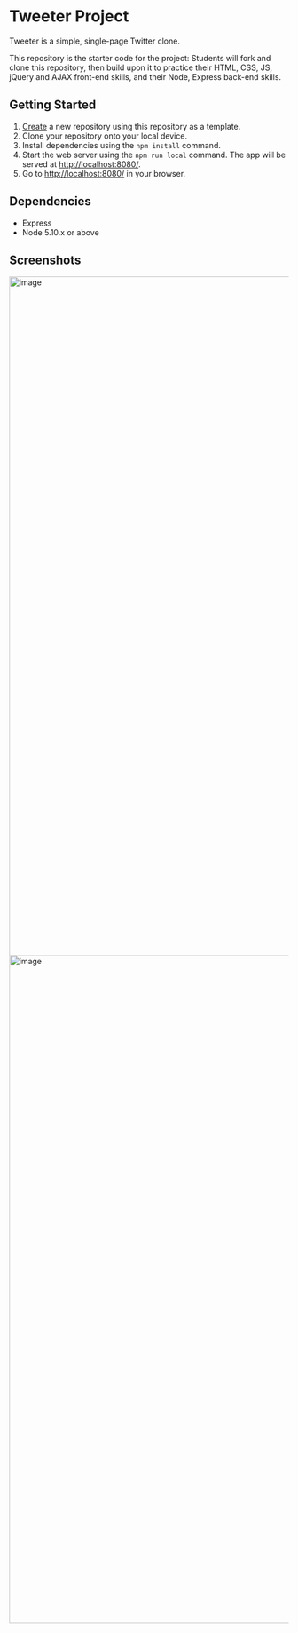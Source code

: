 # Tweeter Project

Tweeter is a simple, single-page Twitter clone.

This repository is the starter code for the project: Students will fork and clone this repository, then build upon it to practice their HTML, CSS, JS, jQuery and AJAX front-end skills, and their Node, Express back-end skills.

## Getting Started

1. [Create](https://docs.github.com/en/repositories/creating-and-managing-repositories/creating-a-repository-from-a-template) a new repository using this repository as a template.
2. Clone your repository onto your local device.
3. Install dependencies using the `npm install` command.
3. Start the web server using the `npm run local` command. The app will be served at <http://localhost:8080/>.
4. Go to <http://localhost:8080/> in your browser.

## Dependencies

- Express
- Node 5.10.x or above

## Screenshots
<img width="1223" alt="image" src="https://github.com/arorac2/tweeter/assets/88734236/2719d83e-aee8-4d5b-980f-2104d459d5c4">
<img width="1204" alt="image" src="https://github.com/arorac2/tweeter/assets/88734236/16314dd5-4104-46a1-b642-a891dc17afcf">

